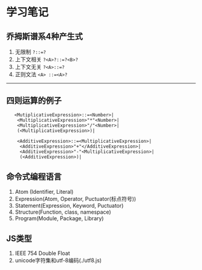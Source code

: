 # 学习笔记
## 乔拇斯谱系4种产生式
1. 无限制 `?::=?`
2. 上下文相关 `?<A>?::=?<B>?`
3. 上下文无关 `?<A>::=?`
4. 正则文法 `<A> ::=<A>?`
   
-------------------   
   
## 四则运算的例子
```
   <MutiplicativeExpression>::=<Number>|
	<MultiplicativeExpression>"*"<Number>|
	<MultiplicativeExpression>"/"<Number>|
	(<MultiplicativeExpression>)|

    <AdditiveExpression>::=<MultiplicativeExpression>|
     <AdditiveExpression>"+"</AdditiveExpression>|
     <AdditiveExpression>"-"<MultiplicativeExpression>|
     (<AdditiveExpression>)|
```

## 命令式编程语言
1. Atom (Identifier, Literal)
2. Expression(Atom, Operator, Puctuator(标点符号))
3. Statement(Expression, Keyword, Puctuator)
4. Structure(Function, class, namespace)
5. Program(Module, Package, Library)


## JS类型
1. IEEE 754 Double Float
2. unicode字符集和utf-8编码(./utf8.js)
   
